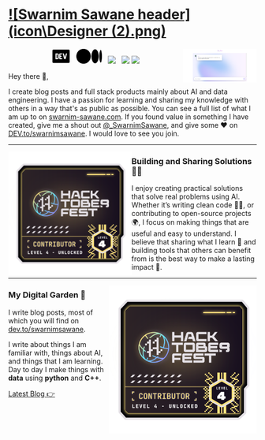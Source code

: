 # [![Swarnim Sawane header](icon\Designer (2).png)](https://swarnim-sawane.vercel.app/)

<p>
  <a href="https://www.cloudraft.io/olly"><img width="150" align='right' src="icon\Demo.png"></a>
</p>

<p align='center'>
<a href="https://dev.to/swarnimsawane"><img height="30" src="icon\devto.png"></a>&nbsp;&nbsp;
<a href="https://medium.com/@swarnim.sawane"><img height="30" src="icon\medium-logo.png"></a>&nbsp;&nbsp;
<a href="https://www.instagram.com/swarnim_sawane/"><img height="30" src="https://github.com/WaylonWalker/WaylonWalker/blob/main/icon/instagram.jpg?raw=true"></a>&nbsp;&nbsp;
<a href="https://www.linkedin.com/in/swarnim-sawane/"><img height="30" src="https://github.com/WaylonWalker/WaylonWalker/blob/main/icon/linkedin.png?raw=true"></a>
<a href="https://youtube.com/@melodicious5698"><img height="30" src="icon\twitter.png"></a>
</p>

Hey there 👋,

I create blog posts and full stack products mainly about AI and data engineering.  I have a passion for learning and sharing my knowledge with others in a way that's as public as possible.  You can see a full list of what I am up to on [swarnim-sawane.com](https://swarnim-sawane.vercel.app/).  If you found value in something I have created, give me a shout out [@_SwarnimSawane](https://www.linkedin.com/in/swarnim-sawane/), and give some ♥ on [DEV.to/swarnimsawane](https://dev.to/swarnimsawane). I would love to see you join.

  ---
 
 <p>
  <img width="250" align='left' src="icon\hacktoberfest.png">
</p>
 
### Building and Sharing Solutions 🔧✨

I enjoy creating practical solutions that solve real problems using AI. Whether it’s writing clean code 🧑‍💻, or contributing to open-source projects 🌍, I focus on making things that are useful and easy to understand. I believe that sharing what I learn 📢 and building tools that others can benefit from is the best way to make a lasting impact 🌟.

 ---

<p>
  <img width="300" align='right' src="icon\hacktoberfest.png">
</p>

### My Digital Garden 🌱

I write blog posts, most of which you will find on [dev.to/swarnimsawane](https://dev.to/swarnimsawane).

I write about things I am familiar with, things about AI, and things that I am learning. Day to day I make things with **data** using **python** and **C++**. 

[Latest Blog 👉](https://medium.com/@swarnim.sawane/content-moderation-using-ai-a977f4864465)

